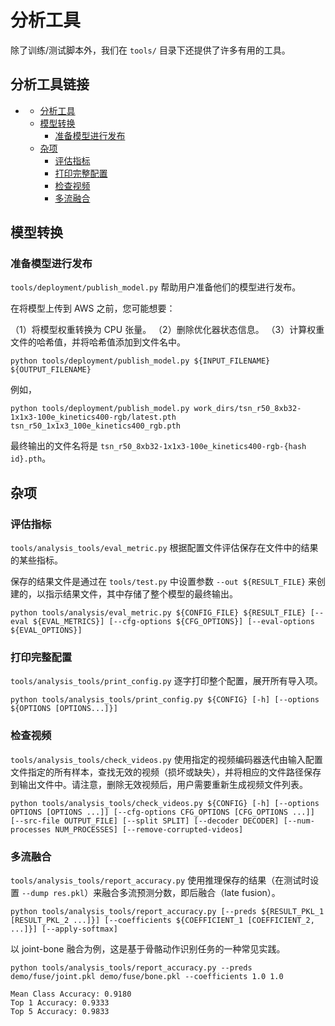 # 分析工具

除了训练/测试脚本外，我们在 `tools/` 目录下还提供了许多有用的工具。

## 分析工具链接

<!-- TOC -->

- [](#分析工具)
  - [分析工具](#分析工具)
  - [模型转换](#模型转换)
    - [准备模型进行发布](#准备模型进行发布)
  - [杂项](#杂项)
    - [评估指标](#评估指标)
    - [打印完整配置](#打印完整配置)
    - [检查视频](#检查视频)
    - [多流融合](#多流融合)

<!-- TOC -->

## 模型转换

### 准备模型进行发布

`tools/deployment/publish_model.py` 帮助用户准备他们的模型进行发布。

在将模型上传到 AWS 之前，您可能想要：

（1）将模型权重转换为 CPU 张量。
（2）删除优化器状态信息。
（3）计算权重文件的哈希值，并将哈希值添加到文件名中。

```shell
python tools/deployment/publish_model.py ${INPUT_FILENAME} ${OUTPUT_FILENAME}
```

例如，

```shell
python tools/deployment/publish_model.py work_dirs/tsn_r50_8xb32-1x1x3-100e_kinetics400-rgb/latest.pth tsn_r50_1x1x3_100e_kinetics400_rgb.pth
```

最终输出的文件名将是 `tsn_r50_8xb32-1x1x3-100e_kinetics400-rgb-{hash id}.pth`。

## 杂项

### 评估指标

`tools/analysis_tools/eval_metric.py` 根据配置文件评估保存在文件中的结果的某些指标。

保存的结果文件是通过在 `tools/test.py` 中设置参数 `--out ${RESULT_FILE}` 来创建的，以指示结果文件，其中存储了整个模型的最终输出。

```shell
python tools/analysis/eval_metric.py ${CONFIG_FILE} ${RESULT_FILE} [--eval ${EVAL_METRICS}] [--cfg-options ${CFG_OPTIONS}] [--eval-options ${EVAL_OPTIONS}]
```

### 打印完整配置

`tools/analysis_tools/print_config.py` 逐字打印整个配置，展开所有导入项。

```shell
python tools/analysis_tools/print_config.py ${CONFIG} [-h] [--options ${OPTIONS [OPTIONS...]}]
```

### 检查视频

`tools/analysis_tools/check_videos.py` 使用指定的视频编码器迭代由输入配置文件指定的所有样本，查找无效的视频（损坏或缺失），并将相应的文件路径保存到输出文件中。请注意，删除无效视频后，用户需要重新生成视频文件列表。

```shell
python tools/analysis_tools/check_videos.py ${CONFIG} [-h] [--options OPTIONS [OPTIONS ...]] [--cfg-options CFG_OPTIONS [CFG_OPTIONS ...]] [--src-file OUTPUT_FILE] [--split SPLIT] [--decoder DECODER] [--num-processes NUM_PROCESSES] [--remove-corrupted-videos]
```

### 多流融合

`tools/analysis_tools/report_accuracy.py` 使用推理保存的结果（在测试时设置 `--dump res.pkl`）来融合多流预测分数，即后融合（late fusion）。

```shell
python tools/analysis_tools/report_accuracy.py [--preds ${RESULT_PKL_1 [RESULT_PKL_2 ...]}] [--coefficients ${COEFFICIENT_1 [COEFFICIENT_2, ...]}] [--apply-softmax]
```

以 joint-bone 融合为例，这是基于骨骼动作识别任务的一种常见实践。

```shell
python tools/analysis_tools/report_accuracy.py --preds demo/fuse/joint.pkl demo/fuse/bone.pkl --coefficients 1.0 1.0
```

```
Mean Class Accuracy: 0.9180
Top 1 Accuracy: 0.9333
Top 5 Accuracy: 0.9833
```
